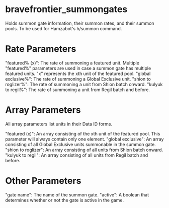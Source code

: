 # bravefrontier_summongates
Holds summon gate information, their summon rates, and their summon pools. To be used for Hamzabot's h/summon command.

# Rate Parameters
"featured% (x)": The rate of summoning a featured unit. Multiple "featured%" parameters are used in case a summon gate has multiple featured units. "x" represents the xth unit of the featured pool.
"global exclusive%": The rate of summoning a Global Exclusive unit.
"shion to roglizer%": The rate of summoning a unit from Shion batch onward.
"kulyuk to regil%": The rate of summoning a unit from Regil batch and before.

# Array Parameters
All array parameters list units in their Data ID forms.

"featured (x)": An array consisting of the xth unit of the featured pool. This parameter will always contain only one element.
"global exclusive": An array consisting of all Global Exclusive units summonable in the summon gate.
"shion to roglizer": An array consisting of all units from Shion batch onward.
"kulyuk to regil": An array consisting of all units from Regil batch and before.

# Other Parameters
"gate name": The name of the summon gate.
"active": A boolean that determines whether or not the gate is active in the game.
